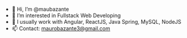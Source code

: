 - 👋 Hi, I’m @maubazante
- 👀 I’m interested in Fullstack Web Developing
- 🌱 I usually work with Angular, ReactJS, Java Spring, MySQL, NodeJS
- 📫 Contact: maurobazante3@gmail.com
